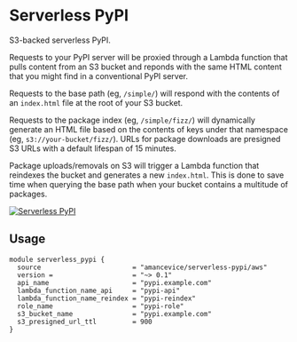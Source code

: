 # Serverless PyPI

S3-backed serverless PyPI.

Requests to your PyPI server will be proxied through a Lambda function that pulls content from an S3 bucket and reponds with the same HTML content that you might find in a conventional PyPI server.

Requests to the base path (eg, `/simple/`) will respond with the contents of an `index.html` file at the root of your S3 bucket.

Requests to the package index (eg, `/simple/fizz/`) will dynamically generate an HTML file based on the contents of keys under that namespace (eg, `s3://your-bucket/fizz/`). URLs for package downloads are presigned S3 URLs with a default lifespan of 15 minutes.

Package uploads/removals on S3 will trigger a Lambda function that reindexes the bucket and generates a new `index.html`. This is done to save time when querying the base path when your bucket contains a multitude of packages.

[![Serverless PyPI](https://github.com/amancevice/terraform-aws-serverless-pypi/blob/master/serverless-pypi.png?raw=true)](https://github.com/amancevice/terraform-aws-serverless-pypi)

## Usage

```hcl
module serverless_pypi {
  source                       = "amancevice/serverless-pypi/aws"
  version =                    = "~> 0.1"
  api_name                     = "pypi.example.com"
  lambda_function_name_api     = "pypi-api"
  lambda_function_name_reindex = "pypi-reindex"
  role_name                    = "pypi-role"
  s3_bucket_name               = "pypi.example.com"
  s3_presigned_url_ttl         = 900
}
```
